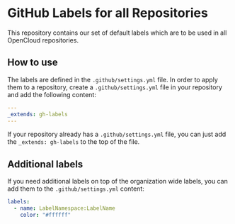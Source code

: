 # GitHub Labels for all Repositories

This repository contains our set of default labels which are to be used in all OpenCloud repositories.

## How to use

The labels are defined in the `.github/settings.yml` file. In order to apply them to a repository, create a 
`.github/settings.yml` file in your repository and add the following content:

```yaml
---
_extends: gh-labels
---
```

If your repository already has a `.github/settings.yml` file, you can just add the `_extends: gh-labels` to the
top of the file.

## Additional labels

If you need additional labels on top of the organization wide labels, you can add them to the `.github/settings.yml` content:

```yaml
labels:
  - name: LabelNamespace:LabelName
    color: "#ffffff"
```